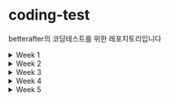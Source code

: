 # coding-test
betterafter의 코딩테스트를 위한 레포지토리입니다

<details>
    <summary>Week 1</summary>
    
## 2024.04.19
- [백준] 2493. 탑
    - [문제] https://www.acmicpc.net/problem/2493
    - [풀이] https://keykat.tistory.com/entry/%EB%B0%B1%EC%A4%80-2493-%ED%83%91
</details>

<details>
    <summary>Week 2</summary>
    
## 2024.04.22
- [백준] 14719. 빗물
    - [문제] https://www.acmicpc.net/problem/14719
    - [풀이] https://keykat.tistory.com/entry/%EC%95%8C%EA%B3%A0%EB%A6%AC%EC%A6%98%EB%B0%B1%EC%A4%80-14719-%EB%B9%97%EB%AC%BC

## 2024.04.25
- [백준] 2607. 비슷한 단어
    - [문제] https://www.acmicpc.net/problem/2607
    - [풀이] https://keykat.tistory.com/entry/%EC%95%8C%EA%B3%A0%EB%A6%AC%EC%A6%98%EB%B0%B1%EC%A4%80-2607-%EB%B9%84%EC%8A%B7%ED%95%9C-%EB%8B%A8%EC%96%B4

## 2024.04.27
- [백준] 11659. 구간 합 구하기 4
    - [문제] https://www.acmicpc.net/problem/11659
    - [풀이] https://keykat.tistory.com/entry/%EC%95%8C%EA%B3%A0%EB%A6%AC%EC%A6%98%EB%B0%B1%EC%A4%80-11659-%EA%B5%AC%EA%B0%84-%ED%95%A9-%EA%B5%AC%ED%95%98%EA%B8%B0-4

## 2024.04.27
- [백준] 11659. 구간 합 구하기 4
    - [문제] https://www.acmicpc.net/problem/15486
    - [풀이] https://keykat.tistory.com/entry/%EC%95%8C%EA%B3%A0%EB%A6%AC%EC%A6%98%EB%B0%B1%EC%A4%80-15486-%ED%87%B4%EC%82%AC
</details>

<details>
    <summary>Week 3</summary>
    
## 2024.05.01
- [백준] 3758. KCPC
    - [문제] https://www.acmicpc.net/problem/3758
    - [풀이] https://keykat.tistory.com/entry/%EC%95%8C%EA%B3%A0%EB%A6%AC%EC%A6%98%EB%B0%B1%EC%A4%80-3758-KCPC

## 2024.05.03
- [백준] 13305. 주유소
    - [문제] https://www.acmicpc.net/problem/13305
    - [풀이] https://keykat.tistory.com/entry/%EC%95%8C%EA%B3%A0%EB%A6%AC%EC%A6%98%EB%B0%B1%EC%A4%80-13305-%EC%A3%BC%EC%9C%A0%EC%86%8C

## 2024.05.06
- [백준] 20310. 타노스 
    - [문제] https://www.acmicpc.net/problem/20310
    - [풀이] https://keykat.tistory.com/entry/%EC%95%8C%EA%B3%A0%EB%A6%AC%EC%A6%98%EB%B0%B1%EC%A4%80-20310-%ED%83%80%EB%85%B8%EC%8A%A4

</details>

<details>
    <summary>Week 4</summary>

## 2024.05.08
- [백준] 19637. IF문 좀 대신 써줘 
    - [문제] https://www.acmicpc.net/problem/19637
    - [풀이] https://keykat.tistory.com/entry/%EC%95%8C%EA%B3%A0%EB%A6%AC%EC%A6%98%EB%B0%B1%EC%A4%80-19637-IF%EB%AC%B8-%EC%A2%80-%EB%8C%80%EC%8B%A0-%EC%8D%A8%EC%A4%98

## 2024.05.09
- [백준] 22233. 가희와 키워드
    - [문제] https://www.acmicpc.net/problem/22233
    - [풀이] https://keykat.tistory.com/entry/%EC%95%8C%EA%B3%A0%EB%A6%AC%EC%A6%98%EB%B0%B1%EC%A4%80-22233-%EA%B0%80%ED%9D%AC%EC%99%80-%ED%82%A4%EC%9B%8C%EB%93%9C

- [백준] 20006. 랭킹전 대기열
    - [문제] https://www.acmicpc.net/problem/20006
    - [풀이] https://keykat.tistory.com/entry/%EC%95%8C%EA%B3%A0%EB%A6%AC%EC%A6%98%EB%B0%B1%EC%A4%80-20006-%EB%9E%AD%ED%82%B9%EC%A0%84-%EB%8C%80%EA%B8%B0%EC%97%B4
</details>

<details>
    <summary>Week 5</summary>
    
## 2024.05.15
- [백준] 11501. 주식
    - [문제] https://www.acmicpc.net/problem/11501
    - [풀이] https://keykat.tistory.com/entry/%EC%95%8C%EA%B3%A0%EB%A6%AC%EC%A6%98%EB%B0%B1%EC%A4%80-11501-%EC%A3%BC%EC%8B%9D

## 2024.05.16
- [백준] 4358. 생태학
    - [문제] https://www.acmicpc.net/problem/4358
    - [풀이] https://keykat.tistory.com/entry/%EC%95%8C%EA%B3%A0%EB%A6%AC%EC%A6%98%EB%B0%B1%EC%A4%80-4358-%EC%83%9D%ED%83%9C%ED%95%99

## 2024.05.17
- [백준] 2824. 최대공약수
    - [문제] https://www.acmicpc.net/problem/2824

</details>